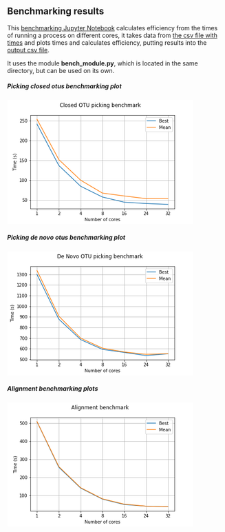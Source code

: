 ## Benchmarking results


This [benchmarking Jupyter Notebook](./Benchmark_efficiency.ipynb) calculates efficiency from the times of running a process on different cores, it takes data from [the csv file with times](./closed_otus.csv) and plots times and calculates efficiency, putting results into the [output csv file](./closed_otus_out.csv).

It uses the module __bench_module.py__, which is located in the same directory, but can be used on its own.

##### Picking closed otus benchmarking plot

![Cores-times](./closed_otus_out.png)

##### Picking de novo otus benchmarking plot

![De-Novo](./de_novo_otus_out.png)

##### Alignment benchmarking plots

![Alignment](./alignment_out.png)
